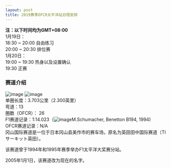 ```yaml
---
layout: post
title: 2019赛季OFCR太平洋站日程安排
---
```


**注：以下时间均为GMT+08:00**  
1月19日：  
18:30 ~ 20:00 自由练习  
20:00 ~ 20:30 排位赛  
1月20日：  
19:00 ~ 19:30 热身以及设置确认  
19:30 正赛  

### 赛道介绍  
![image](https://upload.wikimedia.org/wikipedia/en/thumb/9/9e/Flag_of_Japan.svg/188px-Flag_of_Japan.svg.png)
![image](https://upload.wikimedia.org/wikipedia/commons/b/b4/Circuit_TI_%28Aida%29.png)  
单圈长度：3.703公里（2.300英里）  
弯道：13  
圈数（OFCR）： 26  
F1赛道记录：1:14.023（![image](https://upload.wikimedia.org/wikipedia/en/thumb/b/ba/Flag_of_Germany.svg/35px-Flag_of_Germany.svg.png)M.Schumacher, Benetton B194, 1994)  
OFCR赛道记录：N/A  
冈山国际赛道是一位于日本冈山县美作市的赛车场，原名为英田田中国际赛道（TIサーキット英田）。  

该赛道曾于1994年和1995年赛季举办F1太平洋大奖赛分站。  

2005年1月1日，该赛道改为现在的名字。  